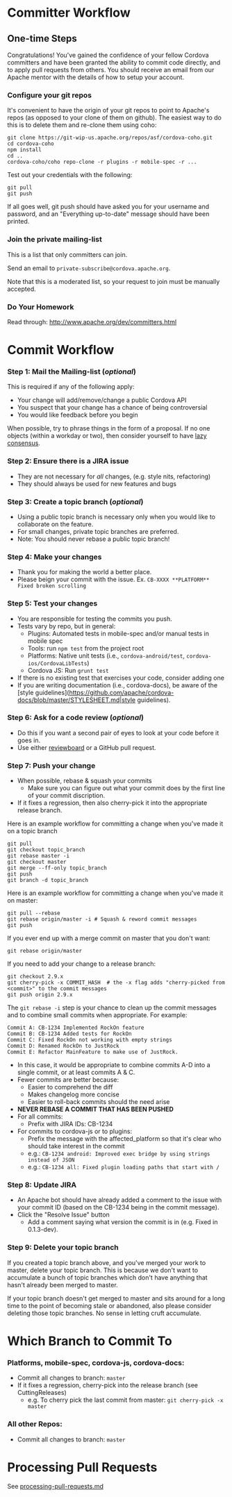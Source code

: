 <!--
#
# Licensed to the Apache Software Foundation (ASF) under one
# or more contributor license agreements.  See the NOTICE file
# distributed with this work for additional information
# regarding copyright ownership.  The ASF licenses this file
# to you under the Apache License, Version 2.0 (the
# "License"); you may not use this file except in compliance
# with the License.  You may obtain a copy of the License at
#
# http://www.apache.org/licenses/LICENSE-2.0
#
# Unless required by applicable law or agreed to in writing,
# software distributed under the License is distributed on an
# "AS IS" BASIS, WITHOUT WARRANTIES OR CONDITIONS OF ANY
#  KIND, either express or implied.  See the License for the
# specific language governing permissions and limitations
# under the License.
#
-->

# Committer Workflow

## One-time Steps

Congratulations! You've gained the confidence of your fellow Cordova committers
and have been granted the ability to commit code directly, and to apply pull
requests from others. You should receive an email from our Apache mentor with
the details of how to setup your account.

### Configure your git repos

It's convenient to have the origin of your git repos to point to Apache's repos
(as opposed to your clone of them on github). The easiest way to do this is to
delete them and re-clone them using coho:

    git clone https://git-wip-us.apache.org/repos/asf/cordova-coho.git
    cd cordova-coho
    npm install
    cd ..
    cordova-coho/coho repo-clone -r plugins -r mobile-spec -r ...

Test out your credentials with the following:

    git pull
    git push

If all goes well, git push should have asked you for your username and password, and an "Everything up-to-date" message should have been printed.

### Join the private mailing-list

This is a list that only committers can join.

Send an email to `private-subscribe@cordova.apache.org`.

Note that this is a moderated list, so your request to join must be manually accepted.

### Do Your Homework

Read through: http://www.apache.org/dev/committers.html

# Commit Workflow

### Step 1: Mail the Mailing-list (_optional_)
This is required if any of the following apply:
 * Your change will add/remove/change a public Cordova API
 * You suspect that your change has a chance of being controversial
 * You would like feedback before you begin

When possible, try to phrase things in the form of a proposal. If no one objects (within a workday or two), then consider yourself to have [lazy consensus](http://www.apache.org/foundation/glossary.html#LazyConsensus).

### Step 2: Ensure there is a JIRA issue
 * They are not necessary for *all* changes, (e.g. style nits, refactoring)
 * They should always be used for new features and bugs

### Step 3: Create a topic branch (_optional_)
 * Using a public topic branch is necessary only when you would like to collaborate on the feature.
 * For small changes, private topic branches are preferred.
 * Note: You should never rebase a public topic branch!

### Step 4: Make your changes
 * Thank you for making the world a better place.
 * Please beign your commit with the issue. Ex. `CB-XXXX **PLATFORM** Fixed broken scrolling`

### Step 5: Test your changes ###
 * You are responsible for testing the commits you push.
 * Tests vary by repo, but in general:
   * Plugins: Automated tests in mobile-spec and/or manual tests in mobile spec
   * Tools: run `npm test` from the project root
   * Platforms: Native unit tests (i.e., `cordova-android/test`, `cordova-ios/CordovaLibTests`)
   * Cordova JS: Run `grunt test`
 * If there is no existing test that exercises your code, consider adding one
 * If you are writing documentation (i.e., cordova-docs), be aware of the [style guidelines](https://github.com/apache/cordova-docs/blob/master/STYLESHEET.md|style guidelines).

### Step 6: Ask for a code review (_optional_)
 * Do this if you want a second pair of eyes to look at your code before it goes in.
 * Use either [reviewboard](code-reviews.md) or a GitHub pull request.

### Step 7: Push your change
 * When possible, rebase & squash your commits
   * Make sure you can figure out what your commit does by the first line of your commit discription.
 * If it fixes a regression, then also cherry-pick it into the appropriate release branch.

Here is an example workflow for committing a change when you've made it on a topic branch

    git pull
    git checkout topic_branch
    git rebase master -i
    git checkout master
    git merge --ff-only topic_branch
    git push
    git branch -d topic_branch

Here is an example workflow for committing a change when you've made it on master:

    git pull --rebase
    git rebase origin/master -i # Squash & reword commit messages
    git push

If you ever end up with a merge commit on master that you don't want:

    git rebase origin/master

If you need to add your change to a release branch:

    git checkout 2.9.x
    git cherry-pick -x COMMIT_HASH  # the -x flag adds "cherry-picked from <commit>" to the commit messages
    git push origin 2.9.x

The `git rebase -i` step is your chance to clean up the commit messages and to combine small commits when appropriate. For example:

    Commit A: CB-1234 Implemented RockOn feature
    Commit B: CB-1234 Added tests for RockOn
    Commit C: Fixed RockOn not working with empty strings
    Commit D: Renamed RockOn to JustRock
    Commit E: Refactor MainFeature to make use of JustRock.

 * In this case, it would be appropriate to combine commits A-D into a single commit, or at least commits A & C.
 * Fewer commits are better because:
   * Easier to comprehend the diff
   * Makes changelog more concise
   * Easier to roll-back commits should the need arise
 * __NEVER REBASE A COMMIT THAT HAS BEEN PUSHED__
 * For all commits:
   * Prefix with JIRA IDs: CB-1234
 * For commits to cordova-js or to plugins:
   * Prefix the message with the affected_platform so that it's clear who should take interest in the commit
   * e.g.: `CB-1234 android: Improved exec bridge by using strings instead of JSON`
   * e.g.: `CB-1234 all: Fixed plugin loading paths that start with /`

### Step 8: Update JIRA
 * An Apache bot should have already added a comment to the issue with your commit ID (based on the CB-1234 being in the commit message).
 * Click the "Resolve Issue" button
   * Add a comment saying what version the commit is in (e.g. Fixed in 0.1.3-dev).

### Step 9: Delete your topic branch

If you created a topic branch above, and you've merged your work to master,
delete your topic branch. This is because we don't want to accumulate a bunch
of topic branches which don't have anything that hasn't already been merged
to master.

If your topic branch doesn't get merged to master and sits around for a long
time to the point of becoming stale or abandoned, also please consider
deleting those topic branches. No sense in letting cruft accumulate.

# Which Branch to Commit To

### Platforms, mobile-spec, cordova-js, cordova-docs:
 * Commit all changes to branch: `master`
 * If it fixes a regression, cherry-pick into the release branch (see CuttingReleases)
   * e.g. To cherry pick the last commit from master: `git cherry-pick -x master`

### All other Repos:
 * Commit all changes to branch: `master`

# Processing Pull Requests #

See [processing-pull-requests.md](processing-pull-requests.md)

